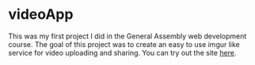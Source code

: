 videoApp
========
This was my first project I did in the General Assembly web development course. The goal of this project was to create an easy to use imgur like service for video uploading and sharing. You can try out the site [here](http://easyvid.heroku.com).
